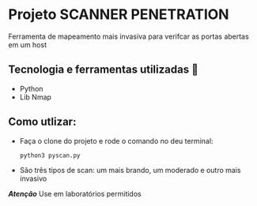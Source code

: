 # Projeto SCANNER PENETRATION

Ferramenta de mapeamento mais invasiva para verifcar as portas abertas em um host

## Tecnologia e ferramentas utilizadas :robot:

- Python
- Lib Nmap

## Como utlizar:
- Faça o clone do projeto e rode o comando no deu terminal:
  ```
  python3 pyscan.py
  ```
- São três tipos de scan: um mais brando, um moderado e outro mais invasivo

***Atenção*** Use em laboratórios permitidos
